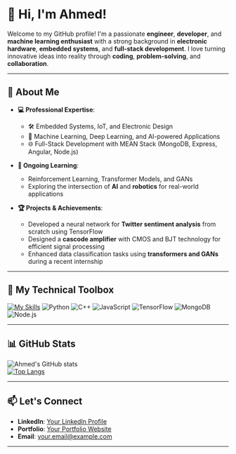 # 👋 Hi, I'm Ahmed!

Welcome to my GitHub profile! I'm a passionate **engineer**, **developer**, and **machine learning enthusiast** with a strong background in **electronic hardware**, **embedded systems**, and **full-stack development**. I love turning innovative ideas into reality through **coding**, **problem-solving**, and **collaboration**.

---

## 🚀 About Me  
- **💻 Professional Expertise**:  
  - 🛠️ Embedded Systems, IoT, and Electronic Design  
  - 🤖 Machine Learning, Deep Learning, and AI-powered Applications  
  - 🌐 Full-Stack Development with MEAN Stack (MongoDB, Express, Angular, Node.js)  

- **📖 Ongoing Learning**:  
  - Reinforcement Learning, Transformer Models, and GANs  
  - Exploring the intersection of **AI** and **robotics** for real-world applications  

- **🏆 Projects & Achievements**:  
  - Developed a neural network for **Twitter sentiment analysis** from scratch using TensorFlow  
  - Designed a **cascode amplifier** with CMOS and BJT technology for efficient signal processing  
  - Enhanced data classification tasks using **transformers and GANs** during a recent internship  

---

## 🔧 My Technical Toolbox  
[![My Skills](https://skillicons.dev/icons?i=js,html,css,wasm)](https://skillicons.dev)
![Python](https://img.shields.io/badge/-Python-3776AB?logo=python&logoColor=white&style=flat-square)
![C++](https://img.shields.io/badge/-C++-00599C?logo=c%2B%2B&logoColor=white&style=flat-square)
![JavaScript](https://img.shields.io/badge/-JavaScript-F7DF1E?logo=javascript&logoColor=black&style=flat-square)
![TensorFlow](https://img.shields.io/badge/-TensorFlow-FF6F00?logo=tensorflow&logoColor=white&style=flat-square)
![MongoDB](https://img.shields.io/badge/-MongoDB-47A248?logo=mongodb&logoColor=white&style=flat-square)
![Node.js](https://img.shields.io/badge/-Node.js-339933?logo=node.js&logoColor=white&style=flat-square)

---

## 📊 GitHub Stats  
![Ahmed's GitHub stats](https://github-readme-stats.vercel.app/api?username=your-username&show_icons=true&theme=radical)  
[![Top Langs](https://github-readme-stats.vercel.app/api/top-langs/?username=your-username&layout=compact)](https://github.com/your-username)

---

## 📫 Let's Connect  
- **LinkedIn**: [Your LinkedIn Profile](https://www.linkedin.com/in/yourprofile)  
- **Portfolio**: [Your Portfolio Website](https://yourwebsite.com)  
- **Email**: your.email@example.com  

---
